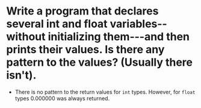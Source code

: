 # Write a program that declares several int and float variables--without initializing them---and then prints their values. Is there any pattern to the values? (Usually there isn't).

  - There is no pattern to the return values for `int` types. However, for `float` types 0.000000 was always returned.